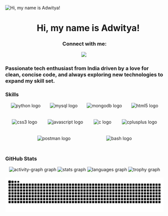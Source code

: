 ![Hi, my name is Adwitya!](https://user-images.githubusercontent.com/10498744/210012254-234538ff-d198-48aa-8964-37e6fd45d227.gif)

<div id="toc">
  <ul align="center" style="list-style: none">
    <summary>
      <h1>
        Hi, my name is Adwitya!
      </h1>
    </summary>
  </ul>
</div>

**<h3 align="center">Connect with me:</h3>** 
<p align="center"><a href="https://www.linkedin.com/in/adwityac" target="_blank"><img src="https://img.shields.io/badge/LinkedIn-0077B5?logo=linkedin&logoColor=white" height="28" style="margin-right: 4px"></a></p>

 **<h3 align="left">Passionate tech enthusiast from India driven by a love for clean, concise code, and always exploring new technologies to expand my skill set.</h3>**

 **<h3 align="left">Skills</h3>**
<div style="display: flex; flex-wrap: wrap; gap: 12px; justify-content: space-evenly;">
  <img src="https://cdn.jsdelivr.net/gh/devicons/devicon/icons/python/python-original.svg" height="40" alt="python logo" />
  <img src="https://skillicons.dev/icons?i=mysql" height="40" alt="mysql logo" />
  <img src="https://skillicons.dev/icons?i=mongodb" height="40" alt="mongodb logo" />
  <img src="https://skillicons.dev/icons?i=html" height="40" alt="html5 logo" />
  <img src="https://skillicons.dev/icons?i=css" height="40" alt="css3 logo" />
  <img src="https://skillicons.dev/icons?i=js" height="40" alt="javascript logo" />
  <img src="https://skillicons.dev/icons?i=c" height="40" alt="c logo" />
  <img src="https://skillicons.dev/icons?i=cpp" height="40" alt="cplusplus logo" />
  <img src="https://cdn.simpleicons.org/postman/FF6C37" height="40" alt="postman logo" />
  <img src="https://cdn.simpleicons.org/gnubash/4EAA25" height="40" alt="bash logo" />
</div>


 **<h3 align="left">GitHub Stats</h3>**
<div align="center">
  <img src="https://github-readme-activity-graph.vercel.app/graph?username=adwityac&theme=github-dark" height="150" alt="activity-graph graph"  />
  <img src="https://github-readme-stats.vercel.app/api?username=adwityac&hide_title=false&hide_rank=false&show_icons=true&include_all_commits=true&count_private=true&disable_animations=false&theme=dracula&locale=en&hide_border=false" height="150" alt="stats graph"  />
  <img src="https://github-readme-stats.vercel.app/api/top-langs?username=adwityac&locale=en&hide_title=false&layout=compact&card_width=320&langs_count=5&theme=dracula&hide_border=false" height="150" alt="languages graph"  />
   <img src="https://github-profile-trophy.vercel.app?username=adwityac&theme=discord&column=-1&row=1&margin-w=8&margin-h=8&no-bg=false&no-frame=false&order=4" height="150" alt="trophy graph"  />
</div>

<br clear="both">

<img src="https://raw.githubusercontent.com/adwityac/adwityac/output/snake.svg" alt="Snake animation" />







